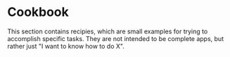 # Cookbook
This section contains recipies, which are small examples for trying to accomplish specific tasks. They are not intended to be complete apps, but rather just "I want to know how to do X". 
